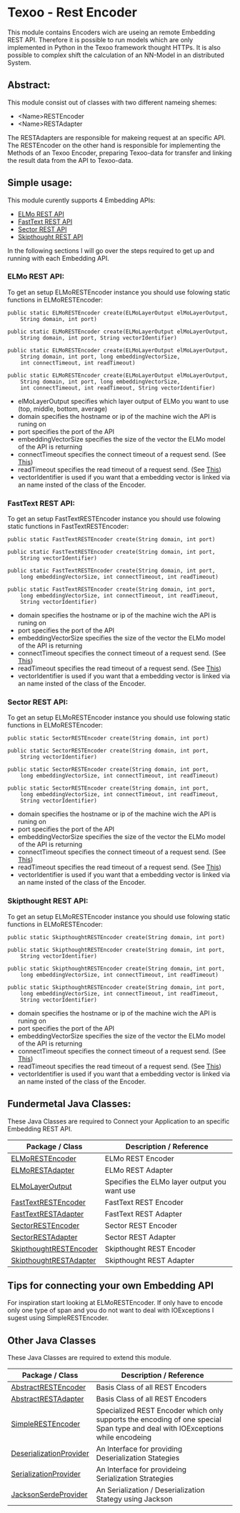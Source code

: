 # Texoo - Rest Encoder

This module contains Encoders wich are useing an remote Embedding REST API. Therefore it is possible to run models which are only implemented in Python in the Texoo framework thought HTTPs. It is also possible to complex shift the calculation of an NN-Model in an distributed System. 

## Abstract:

This module consist out of classes with two different nameing shemes:

- \<Name\>RESTEncoder
- \<Name\>RESTAdapter

The RESTAdapters are responsible for makeing request at an specific API. The RESTEncoder on the other hand is responsible for implementing the Methods of an Texoo Encoder, preparing Texoo-data for transfer and linking the result data from the API to Texoo-data.

## Simple usage:

This module curently supports 4 Embedding APIs:

- [ELMo REST API](https://github.com/SchmaR/ELMo-Rest)
- [FastText REST API](https://github.com/devfoo-one/fastText-Rest)
- [Sector REST API](https://github.com/SchmaR/sector-encoder-rest)
- [Skipthought REST API](https://github.com/SchmaR/skipthought-rest)

In the following sections I will go over the steps required to get up and running with each Embedding API.

### ELMo REST API:

To get an setup ELMoRESTEncoder instance you should use folowing static functions in ELMoRESTEncoder:

```
public static ELMoRESTEncoder create(ELMoLayerOutput elMoLayerOutput,
    String domain, int port)

public static ELMoRESTEncoder create(ELMoLayerOutput elMoLayerOutput, 
    String domain, int port, String vectorIdentifier)

public static ELMoRESTEncoder create(ELMoLayerOutput elMoLayerOutput, 
    String domain, int port, long embeddingVectorSize,
    int connectTimeout, int readTimeout)

public static ELMoRESTEncoder create(ELMoLayerOutput elMoLayerOutput,
    String domain, int port, long embeddingVectorSize, 
    int connectTimeout, int readTimeout, String vectorIdentifier)
```

- elMoLayerOutput specifies which layer output of ELMo you want to use (top, middle, bottom, average)
- domain specifies the hostname or ip of the machine wich the API is runing on
- port specifies the port of the API
- embeddingVectorSize specifies the size of the vector the ELMo model of the API is returning
- connectTimeout specifies the connect timeout of a request send. (See [This](https://docs.oracle.com/javase/8/docs/api/java/net/URLConnection.html#setConnectTimeout-int-))
- readTimeout specifies the read timeout of a request send. (See [This](https://docs.oracle.com/javase/8/docs/api/java/net/URLConnection.html#setReadTimeout-int-))
- vectorIdentifier is used if you want that a embedding vector is linked via an name insted of the class of the Encoder.

### FastText REST API:

To get an setup FastTextRESTEncoder instance you should use folowing static functions in FastTextRESTEncoder:

```
public static FastTextRESTEncoder create(String domain, int port)

public static FastTextRESTEncoder create(String domain, int port, 
    String vectorIdentifier)

public static FastTextRESTEncoder create(String domain, int port, 
    long embeddingVectorSize, int connectTimeout, int readTimeout)

public static FastTextRESTEncoder create(String domain, int port, 
    long embeddingVectorSize, int connectTimeout, int readTimeout,
    String vectorIdentifier) 
```

- domain specifies the hostname or ip of the machine wich the API is runing on
- port specifies the port of the API
- embeddingVectorSize specifies the size of the vector the ELMo model of the API is returning
- connectTimeout specifies the connect timeout of a request send. (See [This](https://docs.oracle.com/javase/8/docs/api/java/net/URLConnection.html#setConnectTimeout-int-))
- readTimeout specifies the read timeout of a request send. (See [This](https://docs.oracle.com/javase/8/docs/api/java/net/URLConnection.html#setReadTimeout-int-))
- vectorIdentifier is used if you want that a embedding vector is linked via an name insted of the class of the Encoder.

### Sector REST API:

To get an setup ELMoRESTEncoder instance you should use folowing static functions in ELMoRESTEncoder:

```
public static SectorRESTEncoder create(String domain, int port)

public static SectorRESTEncoder create(String domain, int port, 
    String vectorIdentifier)

public static SectorRESTEncoder create(String domain, int port, 
    long embeddingVectorSize, int connectTimeout, int readTimeout) 

public static SectorRESTEncoder create(String domain, int port, 
    long embeddingVectorSize, int connectTimeout, int readTimeout, 
    String vectorIdentifier)
```

- domain specifies the hostname or ip of the machine wich the API is runing on
- port specifies the port of the API
- embeddingVectorSize specifies the size of the vector the ELMo model of the API is returning
- connectTimeout specifies the connect timeout of a request send. (See [This](https://docs.oracle.com/javase/8/docs/api/java/net/URLConnection.html#setConnectTimeout-int-))
- readTimeout specifies the read timeout of a request send. (See [This](https://docs.oracle.com/javase/8/docs/api/java/net/URLConnection.html#setReadTimeout-int-))
- vectorIdentifier is used if you want that a embedding vector is linked via an name insted of the class of the Encoder.

### Skipthought REST API:

To get an setup ELMoRESTEncoder instance you should use folowing static functions in ELMoRESTEncoder:

```
public static SkipthoughtRESTEncoder create(String domain, int port)

public static SkipthoughtRESTEncoder create(String domain, int port, 
    String vectorIdentifier)

public static SkipthoughtRESTEncoder create(String domain, int port, 
    long embeddingVectorSize, int connectTimeout, int readTimeout)

public static SkipthoughtRESTEncoder create(String domain, int port, 
    long embeddingVectorSize, int connectTimeout, int readTimeout, 
    String vectorIdentifier)
```

- domain specifies the hostname or ip of the machine wich the API is runing on
- port specifies the port of the API
- embeddingVectorSize specifies the size of the vector the ELMo model of the API is returning
- connectTimeout specifies the connect timeout of a request send. (See [This](https://docs.oracle.com/javase/8/docs/api/java/net/URLConnection.html#setConnectTimeout-int-))
- readTimeout specifies the read timeout of a request send. (See [This](https://docs.oracle.com/javase/8/docs/api/java/net/URLConnection.html#setReadTimeout-int-))
- vectorIdentifier is used if you want that a embedding vector is linked via an name insted of the class of the Encoder.

## Fundermetal Java Classes:

These Java Classes are required to Connect your Application to an specific Embedding REST API. 

| Package / Class | Description / Reference |
| --------------- | ----------------------- | 
| [ELMoRESTEncoder](texoo-rest-encoder/src/main/java/de/datexis/encoder/impl/ELMoRESTEncoder.java)    | ELMo REST Encoder |
| [ELMoRESTAdapter](texoo-rest-encoder/src/main/java/de/datexis/encoder/impl/ELMoRESTAdapter.java)   | ELMo REST Adapter |
| [ELMoLayerOutput](texoo-rest-encoder/src/main/java/de/datexis/encoder/impl/ELMoLayerOutput.java)    | Specifies the ELMo layer output you want use |
| [FastTextRESTEncoder](texoo-rest-encoder/src/main/java/de/datexis/encoder/impl/FastTextRESTEncoder.java) | FastText REST Encoder |
| [FastTextRESTAdapter](texoo-rest-encoder/src/main/java/de/datexis/encoder/impl/FastTextRESTAdapter.java) | FastText REST Adapter |
| [SectorRESTEncoder](texoo-rest-encoder/src/main/java/de/datexis/encoder/impl/SectorRESTEncoder.java) | Sector REST Encoder |
| [SectorRESTAdapter](texoo-rest-encoder/src/main/java/de/datexis/encoder/impl/SectorRESTAdapter.java) | Sector REST Adapter |
| [SkipthoughtRESTEncoder](texoo-rest-encoder/src/main/java/de/datexis/encoder/impl/SkipthoughtRESTEncoder.java) | Skipthought REST Encoder |
| [SkipthoughtRESTAdapter](texoo-rest-encoder/src/main/java/de/datexis/encoder/impl/SkipthoughtRESTAdapter.java) | Skipthought REST Adapter |

## Tips for connecting your own Embedding API

For inspiration start looking at ELMoRESTEncoder. If only have to encode only one type of span and you do not want to deal with IOExceptions I sugest using SimpleRESTEncoder.  

## Other Java Classes

These Java Classes are required to extend this module.

| Package / Class | Description / Reference |
| --------------- | ----------------------- | 
| [AbstractRESTEncoder](texoo-rest-encoder/src/main/java/de/datexis/encoder/impl/AbstractRESTEncoder.java) | Basis Class of all REST Encoders  |
| [AbstractRESTAdapter](texoo-rest-encoder/src/main/java/de/datexis/encoder/impl/AbstractRESTAdapter.java) | Basis Class of all REST Encoders |
| [SimpleRESTEncoder](texoo-rest-encoder/src/main/java/de/datexis/encoder/impl/SimpleRESTEncoder.java) | Specialized REST Encoder which only supports the encoding of one special Span type and deal with IOExceptions while encodeing |
| [DeserializationProvider](texoo-rest-encoder/src/main/java/de/datexis/encoder/impl/serde/DeserializationProvider.java) | An Interface for providing Deserialization Stategies |
| [SerializationProvider](texoo-rest-encoder/src/main/java/de/datexis/encoder/impl/serde/SerializationProvider.java) | An Interface for provideing Serialization Strategies |
| [JacksonSerdeProvider](texoo-rest-encoder/src/main/java/de/datexis/encoder/impl/serde/JacksonSerdeProvider.java) | An Serialization / Deserialization Stategy using Jackson  |

